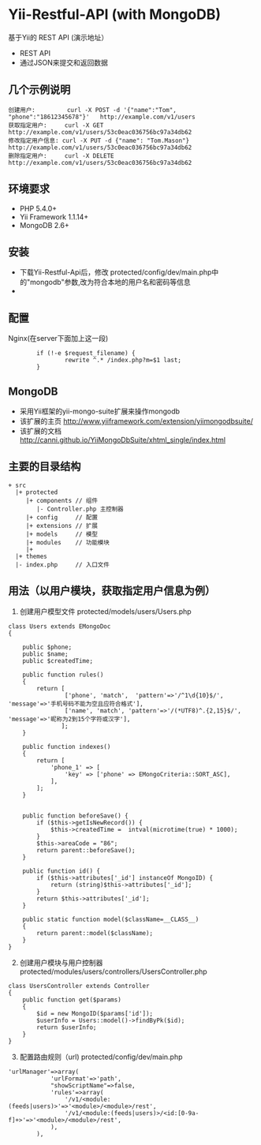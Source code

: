 # Yii-Restful-API (with MongoDB)
基于Yii的 REST API (演示地址）
* REST API
* 通过JSON来提交和返回数据

## 几个示例说明
```
创建用户:         curl -X POST -d '{"name":"Tom", "phone":"18612345678"}'   http://example.com/v1/users
获取指定用户:     curl -X GET http://example.com/v1/users/53c0eac036756bc97a34db62
修改指定用户信息: curl -X PUT -d {"name": "Tom.Mason"} http://example.com/v1/users/53c0eac036756bc97a34db62
删除指定用户:     curl -X DELETE http://example.com/v1/users/53c0eac036756bc97a34db62
```

## 环境要求
* PHP 5.4.0+
* Yii Framework 1.1.14+
* MongoDB 2.6+
 
## 安装
* 下载Yii-Restful-Api后，修改 protected/config/dev/main.php中的"mongodb"参数,改为符合本地的用户名和密码等信息
*  

## 配置
Nginx(在server下面加上这一段)
```
        if (!-e $request_filename) {
                rewrite ^.* /index.php?m=$1 last;
        }
```
## MongoDB
* 采用Yii框架的yii-mongo-suite扩展来操作mongodb
* 该扩展的主页 http://www.yiiframework.com/extension/yiimongodbsuite/
* 该扩展的文档 http://canni.github.io/YiiMongoDbSuite/xhtml_single/index.html

## 主要的目录结构
```
+ src
  |+ protected
     |+ components // 组件
        |- Controller.php 主控制器
     |+ config     // 配置
     |+ extensions // 扩展
     |+ models     // 模型
     |+ modules    // 功能模块
     |+ 
  |+ themes
  |- index.php     // 入口文件

```

## 用法（以用户模块，获取指定用户信息为例）
1. 创建用户模型文件 protected/models/users/Users.php
```
class Users extends EMongoDoc
{

    public $phone;
    public $name;
    public $createdTime;

    public function rules()
    {
        return [
                ['phone', 'match',  'pattern'=>'/^1\d{10}$/', 'message'=>'手机号码不能为空且应符合格式'],
                ['name', 'match', 'pattern'=>'/(*UTF8)^.{2,15}$/', 'message'=>'昵称为2到15个字符或汉字'],
               ];
    }

    public function indexes()
    {
        return [
            'phone_1' => [
                'key' => ['phone' => EMongoCriteria::SORT_ASC],
            ],
        ];
    }


    public function beforeSave() {
        if ($this->getIsNewRecord()) {
            $this->createdTime =  intval(microtime(true) * 1000);
        }
		$this->areaCode = "86";
        return parent::beforeSave();
    }

    public function id() {
        if ($this->attributes['_id'] instanceOf MongoID) {
            return (string)$this->attributes['_id'];
        }
        return $this->attributes['_id'];
    }

    public static function model($className=__CLASS__)
    {
        return parent::model($className);
    }
}
```

2. 创建用户模块与用户控制器 protected/modules/users/controllers/UsersController.php
```
class UsersController extends Controller
{
	public function get($params)
	{
		$id = new MongoID($params['id']);
		$userInfo = Users::model()->findByPk($id);
        return $userInfo;
	}
}
```


3. 配置路由规则（url) protected/config/dev/main.php
```
'urlManager'=>array(
            'urlFormat'=>'path',
            "showScriptName"=>false,
            'rules'=>array(
                '/v1/<module:(feeds|users)>'=>'<module>/<module>/rest',
                '/v1/<module:(feeds|users)>/<id:[0-9a-f]+>'=>'<module>/<module>/rest',
            ),
        ),
```


